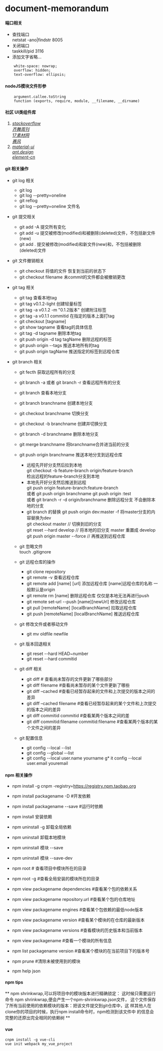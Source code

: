 # document-memorandum
#### 端口相关
* 查找端口   
netstat -ano|findstr 8005
* 关闭端口   
taskkill/pid 3116
* 添加文字省略...  
```
    white-space: nowrap;  
    overflow: hidden;  
    text-overflow: ellipsis;
```  

#### nodeJS模块文件形参
```
    argument.callee.toString
    function (exports, require, module, __filename, __dirname)
```
#### 社区 UI类组件库
1. [*stackoverflow*](https://stackoverflow.com/)  
[*齐舞周刊*](https://weekly.75team.com/issue213.html)  
[*17素材网*](http://www.17sucai.com/)  
[*赛风*](http://s3.amazonaws.com/5nkt-sj7x-cc2h/zh.html)
2. [*material-ui*](http://www.material-ui.com/#/)  
[*ant.design*](https://ant.design/docs/react/introduce-cn)  
[*element-cn*](http://element-cn.eleme.io/#/zh-CN/component/layout)

#### git 相关操作
* git log 相关
    * git log
    * git log --pretty=oneline
    * git reflog
    * git log --pretty=oneline 文件名
    
* git 提交相关
    * git add -A  提交所有变化  
    * git add -u  提交被修改(modified)和被删除(deleted)文件，不包括新文件(new)  
    * git add .   提交被修改(modified)和新文件(new)和，不包括被删除(deleted)文件  
    
* git 文件撤销相关
    * git checkout <hash> <filename>     将<hash>值的文件 恢复到当前的状态下
    * git checkout filename 未commit的文件都会被撤销更改 
    
* git tag 相关
    * git tag 查看本地tag
    * git tag v0.1.2-light  创建轻量标签
    * git tag -a v0.1.2 -m "0.1.2版本" 创建附注标签
    * git tag -a v0.1.1 commitid 在指定的版本上面打tag
    * git checkout [tagname]
    * git show tagname 查看tag的具体信息
    * git tag -d tagname 删除本地tag
    * git push origin -d tag tagName 删除远程的标签    
    * git push origin --tags 推送本地所有的tag     
    * git push origin tagName 推送指定的标签到远程仓库

* git branch 相关
    * git fecth 获取远程所有的分支
    * git branch -a 或者 git branch -r  查看远程所有的分支
    * git branch 查看本地分支
    * git branch branchname 创建本地分支
    * git checkout branchname 切换分支
    * git checkout -b branchname 创建并切换分支
    * git branch -d branchname 删除本地分支
    * git merge branchname 将branchname合并进当前的分支
    * git push origin branchname 推送本地分支到远程仓库
        * 远程先开好分支然后拉到本地  
        git checkout -b feature-branch origin/feature-branch    
        检出远程的feature-branch分支到本地
        * 本地先开好分支然后推送到远程  
            git push origin feature-branch:feature-branch   
            或者  git push origin branchname  git push origin :test   
            或者 git branch -r -d origin/branchname  删除远程分支 不会删除本地的分支
        * git branch 的替换
            git push origin dev:master -f 将master分支的内容替换为dev  
            git checkout master // 切换到旧的分支  
            git reset --hard develop  // 将本地的旧分支 master 重置成 develop  
            git push origin master --force // 再推送到远程仓库  
        
    * git 忽略文件  
    touch .gitignore
            
    * git 远程仓库的操作
        * git clone repository
        * git remote -v 查看远程仓库
        * git remote add [name] [url] 添加远程仓库 [name]远程仓库的名称 一般默认是origin
        * git remote rm [name] 删除远程仓库 仅仅是本地无法再进行push
        * git remote set-url --push [name][newUrl] 修改远程仓库
        * git pull [remoteName] [localBranchName] 拉取远程仓库
        * git push [remoteName] [localBranchName] 推送远程仓库
            
    * git 修改文件或者移动文件
        * git mv oldfile newfile
    
    * git 版本回退相关
        * git reset --hard HEAD~number 
        * git reset --hard commitid
        
    * git diff 相关
        * git diff # 查看尚未暂存的文件更新了哪些部分
        * git diff filename #查看尚未暂存的某个文件更新了哪些
        * git diff –cached #查看已经暂存起来的文件和上次提交的版本之间的差异
        * git diff –cached filename #查看已经暂存起来的某个文件和上次提交的版本之间的差异
        * git diff commitid commitid #查看某两个版本之间的差
        * git diff commitid:filename commitid:filename #查看某两个版本的某个文件之间的差异
    
    * git 配置信息
        * git config --local --list
        * git config --global --list
        * git config --local user.name yourname
        g* it config --local user.email youremail

#### npm 相关操作
* npm install -g cnpm -registry=https://registry.npm.taobao.org
* npm install packagename -D #开发依赖
* npm install packagename --save #运行时依赖
* npm install 安装依赖

* npm uninstall -g <package> 卸载全局依赖 
* npm uninstall 卸载本地模块
* npm uninstall 模块 --save 
* npm uninstall 模块 --save-dev 
* npm root # 查看项目中模块所在的目录
* npm root -g #查看全局安装的模块所在的目录
* npm view packagename dependencies #查看某个包的依赖关系
* npm view packagename repository.url #查看某个包的仓库地址
* npm view packagename engines #查看某个包依赖的最低node版本
* npm view packagename version #查看某个模块的在仓库的最新版本
* npm view packagename versions #查看模块的历史版本和当前版本
* npm view packagename #查看一个模块的所有信息
* npm list packagename version #查看某个模块的在当前项目下的版本号
* npm prune #清除未被使用到的模块
* npm help json  
 
#### npm tips
** npm shrinkwrap,可以将项目中的模块版本进行精确锁定：
这时候只需要运行命令 npm shrinkwrap,便会产生一个npm-shrinkwrap.json文件，
这个文件保存了所有当前使用的依赖模块的版本：把该文件提交到git仓库中，这
样其他人在clone你的项目的时候，执行npm install命令时，npm检测到该文件中
的信息会完整的还原出完全相同的依赖树 **   

#### vue
```
cnpm install -g vue-cli  
vue init webpack my_vue_project
```
